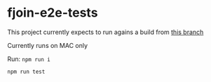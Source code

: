 # fjoin-e2e-tests

This project currently expects to run agains a build from [this branch](https://github.com/fuze/client-electron/tree/exploration/roliveira/spectron-integration)

Currently runs on MAC only

Run:
`npm run i`

`npm run test`

